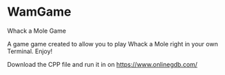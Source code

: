 # WamGame
Whack a Mole Game

A game game created to allow you to play Whack a Mole right in your own Terminal. Enjoy!

Download the CPP file and run it in on https://www.onlinegdb.com/ 